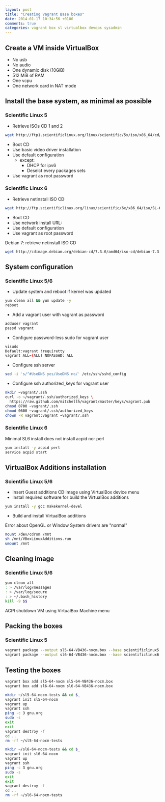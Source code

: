 ```yaml
---
layout: post
title: "Creating Vagrant Base boxes"
date: 2014-01-17 10:34:56 +0100
comments: true
categories: vagrant box sl virtualbox devops sysadmin
---
```

## Create a VM inside VirtualBox

* No usb
* No audio
* One dynamic disk (10GiB)
* 512 MiB of RAM
* One vcpu
* One network card in NAT mode

## Install the base system, as minimal as possible

### Scientific Linux 5
* Retrieve ISOs CD 1 and 2

``` sh
wget http://ftp1.scientificlinux.org/linux/scientific/5x/iso/x86_64/cd/SL.510.110513.CD.x86_64.disc{1,2}.iso
```

* Boot CD
* Use basic video driver installation
* Use default configuration
  * except:
    * DHCP for ipv6
    * Deselct every packages sets
* Use vagrant as root password

### Scientific Linux 6
* Retrieve netinstall ISO CD

``` sh
wget http://ftp.scientificlinux.org/linux/scientific/6x/x86_64/iso/SL-64-x86_64-2013-03-18-boot.iso
```

* Boot CD
* Use network install URL:
* Use default configuration
* Use vagrant as root password

Debian 7: retrieve netinstall ISO CD

``` sh
wget http://cdimage.debian.org/debian-cd/7.3.0/amd64/iso-cd/debian-7.3.0-amd64-netinst.iso
```

## System configuration

### Scientific Linux 5/6
* Update system and reboot if kernel was updated

``` sh
yum clean all && yum update -y
reboot
```

* Add a vagrant user with vagrant as password

``` sh
adduser vagrant
passd vagrant
```

* Configure password-less sudo for vagrant user

``` sh
visudo
Default:vagrant !requiretty
vagrant ALL=(ALL) NOPASSWD: ALL
```

* Configure ssh server

``` sh
sed -i 's/^#UseDNS yes/UseDNS no/' /etc/ssh/sshd_config
```

* Configure ssh authorized_keys for vagrant user

``` sh
mkdir ~vagrant/.ssh
curl -o ~/vagrant/.ssh/authorized_keys \
  https://raw.github.com/mitchellh/vagrant/master/keys/vagrant.pub
chmod 0700 ~vagrant/.ssh
chmod 0600 ~vagrant/.ssh/authorized_keys
chown -R vagrant:vagrant ~vagrant/.ssh
```

### Scientific Linux 6

Minimal SL6 install does not install acpid nor perl

``` sh
yum install -y acpid perl
service acpid start
```

## VirtualBox Additions installation

### Scientific Linux 5/6

* Insert Guest additions CD image using VirtualBox device menu
* Install required software for build the VirtualBox additions

``` sh
yum install -y gcc makekernel-devel
```

* Build and install VirtualBox additions

Error about OpenGL or Window System drivers are "normal"

``` sh
mount /dev/cdrom /mnt
sh /mnt/VBoxLinuxAdditions.run
umount /mnt
```

## Cleaning image

### Scientific Linux 5/6

``` sh
yum clean all
: > /var/log/messages
: > /var/log/secure
: > ~/.bash_history
kill -9 $$
```

ACPI shutdown VM using VirtualBox Machine menu

## Packing the boxes

### Scientific Linux 5

``` sh
vagrant package --output sl5-64-VB436-nocm.box --base scientificlinux5
vagrant package --output sl6-64-VB436-nocm.box --base scientificlinux6
```

## Testing the boxes

``` sh
vagrant box add sl5-64-nocm sl5-64-VB436-nocm.box
vagrant box add sl6-64-nocm sl6-64-VB436-nocm.box
```

``` sh
mkdir ~/sl5-64-nocm-tests && cd $_
vagrant init sl5-64-nocm
vagrant up
vagrant ssh
ping -c 3 gnu.org
sudo -s
exit
exit
vagrant destroy -f
cd ..
rm -rf ~/sl5-64-nocm-tests
```

``` sh
mkdir ~/sl6-64-nocm-tests && cd $_
vagrant init sl6-64-nocm
vagrant up
vagrant ssh
ping -c 3 gnu.org
sudo -s
exit
exit
vagrant destroy -f
cd ..
rm -rf ~/sl6-64-nocm-tests
```
